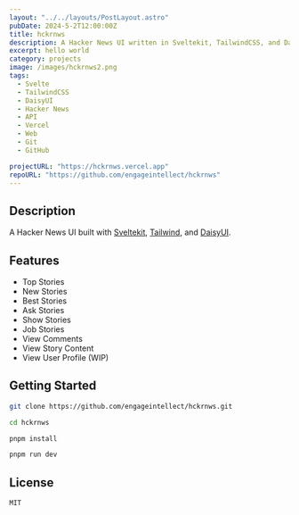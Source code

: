 ```yaml
---
layout: "../../layouts/PostLayout.astro"
pubDate: 2024-5-2T12:00:00Z
title: hckrnws
description: A Hacker News UI written in Sveltekit, TailwindCSS, and DaisyUI.
excerpt: hello world
category: projects
image: /images/hckrnws2.png
tags:
  - Svelte
  - TailwindCSS
  - DaisyUI
  - Hacker News
  - API
  - Vercel
  - Web
  - Git
  - GitHub

projectURL: "https://hckrnws.vercel.app"
repoURL: "https://github.com/engageintellect/hckrnws"
---
```


## Description

A Hacker News UI built with [Sveltekit](https://kit.svelte.dev), [Tailwind](https://tailwindcss.com), and [DaisyUI](https://daisyui.com).

## Features

- Top Stories
- New Stories
- Best Stories
- Ask Stories
- Show Stories
- Job Stories
- View Comments
- View Story Content
- View User Profile (WIP)

## Getting Started

```bash
git clone https://github.com/engageintellect/hckrnws.git
```

```bash
cd hckrnws
```

```bash
pnpm install
```

```bash
pnpm run dev
```

## License

```
MIT
```
